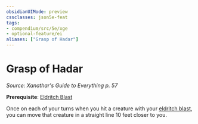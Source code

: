 ```yaml
---
obsidianUIMode: preview
cssclasses: json5e-feat
tags:
- compendium/src/5e/xge
- optional-feature/ei
aliases: ["Grasp of Hadar"]
---
```

# Grasp of Hadar
*Source: Xanathar's Guide to Everything p. 57*  

**Prerequisite**: [Eldritch Blast](../spells/eldritch-blast.md#)

Once on each of your turns when you hit a creature with your [eldritch blast](../spells/eldritch-blast.md#.md#), you can move that creature in a straight line 10 feet closer to you.